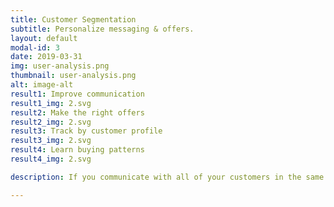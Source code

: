 ```yaml
---
title: Customer Segmentation
subtitle: Personalize messaging & offers.
layout: default
modal-id: 3
date: 2019-03-31
img: user-analysis.png
thumbnail: user-analysis.png
alt: image-alt
result1: Improve communication  
result1_img: 2.svg
result2: Make the right offers
result2_img: 2.svg
result3: Track by customer profile
result3_img: 2.svg
result4: Learn buying patterns
result4_img: 2.svg

description: If you communicate with all of your customers in the same way, it's time to update your strategy. Our tools segment your customers into distinct groups, so you can talk more personally with each person. We can also supplement your existing data and build tools to automate that process moving forward.

---
```


